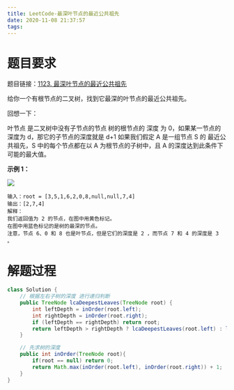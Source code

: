 ```yaml
---
title: LeetCode-最深叶节点的最近公共祖先
date: 2020-11-08 21:37:57
tags:
---
```


# 题目要求

题目链接：[1123. 最深叶节点的最近公共祖先](https://leetcode-cn.com/problems/lowest-common-ancestor-of-deepest-leaves/)

给你一个有根节点的二叉树，找到它最深的叶节点的最近公共祖先。

回想一下：

叶节点 是二叉树中没有子节点的节点
树的根节点的 深度 为 0，如果某一节点的深度为 d，那它的子节点的深度就是 d+1
如果我们假定 A 是一组节点 S 的 最近公共祖先，S 中的每个节点都在以 A 为根节点的子树中，且 A 的深度达到此条件下可能的最大值。

**示例 1：**

![](https://cdn.jsdelivr.net/gh/YuanbaoQiang/PicGoBed/img/20201108213941.png)

```
输入：root = [3,5,1,6,2,0,8,null,null,7,4]
输出：[2,7,4]
解释：
我们返回值为 2 的节点，在图中用黄色标记。
在图中用蓝色标记的是树的最深的节点。
注意，节点 6、0 和 8 也是叶节点，但是它们的深度是 2 ，而节点 7 和 4 的深度是 3 。
```



# 解题过程

```java
class Solution {
    // 根据左右子树的深度 进行递归判断
    public TreeNode lcaDeepestLeaves(TreeNode root) {
        int leftDepth = inOrder(root.left);
        int rightDepth = inOrder(root.right);
        if (leftDepth == rightDepth) return root;
        return leftDepth > rightDepth ? lcaDeepestLeaves(root.left) : lcaDeepestLeaves(root.right);
    }

    // 先求树的深度
    public int inOrder(TreeNode root){
        if(root == null) return 0;
        return Math.max(inOrder(root.left), inOrder(root.right)) + 1;
    }
}
```


